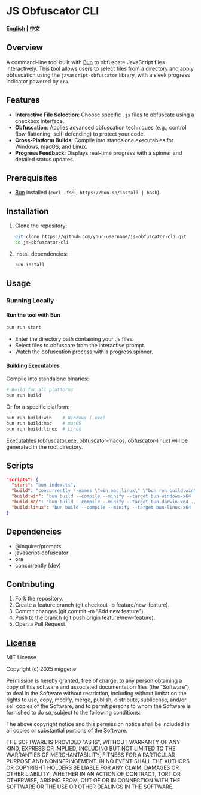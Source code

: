 # JS Obfuscator CLI

**[English](./README.md) | [中文](./README_CN.md)**

## Overview

A command-line tool built with [Bun](https://bun.sh/) to obfuscate JavaScript files interactively. This tool allows users to select files from a directory and apply obfuscation using the `javascript-obfuscator` library, with a sleek progress indicator powered by `ora`.

## Features

- **Interactive File Selection**: Choose specific `.js` files to obfuscate using a checkbox interface.
- **Obfuscation**: Applies advanced obfuscation techniques (e.g., control flow flattening, self-defending) to protect your code.
- **Cross-Platform Builds**: Compile into standalone executables for Windows, macOS, and Linux.
- **Progress Feedback**: Displays real-time progress with a spinner and detailed status updates.

## Prerequisites

- [Bun](https://bun.sh/) installed (`curl -fsSL https://bun.sh/install | bash`).

## Installation

1. Clone the repository:

   ```bash
   git clone https://github.com/your-username/js-obfuscator-cli.git
   cd js-obfuscator-cli
   ```

2. Install dependencies:

   ```bash
   bun install
   ```

## Usage

### Running Locally

#### Run the tool with Bun

```bash
bun run start
```

- Enter the directory path containing your .js files.
- Select files to obfuscate from the interactive prompt.
- Watch the obfuscation process with a progress spinner.

#### Building Executables

Compile into standalone binaries:

```bash
# Build for all platforms
bun run build
```

Or for a specific platform:

```bash
bun run build:win    # Windows (.exe)
bun run build:mac    # macOS
bun run build:linux  # Linux
```

Executables (obfuscator.exe, obfuscator-macos, obfuscator-linux) will be generated in the root directory.

## Scripts

```json
"scripts": {
  "start": "bun index.ts",
  "build": "concurrently --names \"win,mac,linux\" \"bun run build:win\" \"bun run build:mac\" \"bun run build:linux\"",
  "build:win": "bun build --compile --minify --target bun-windows-x64 ./index.ts --outfile obfuscator.exe",
  "build:mac": "bun build --compile --minify --target bun-darwin-x64 ./index.ts --outfile obfuscator-macos",
  "build:linux": "bun build --compile --minify --target bun-linux-x64 ./index.ts --outfile obfuscator-linux"
}
```

## Dependencies

- @inquirer/prompts
- javascript-obfuscator
- ora
- concurrently (dev)

## Contributing

1. Fork the repository.
2. Create a feature branch (git checkout -b feature/new-feature).
3. Commit changes (git commit -m "Add new feature").
4. Push to the branch (git push origin feature/new-feature).
5. Open a Pull Request.

## [License](./LICENSE)

MIT License

Copyright (c) 2025 miggene

Permission is hereby granted, free of charge, to any person obtaining a copy
of this software and associated documentation files (the "Software"), to deal
in the Software without restriction, including without limitation the rights
to use, copy, modify, merge, publish, distribute, sublicense, and/or sell
copies of the Software, and to permit persons to whom the Software is
furnished to do so, subject to the following conditions:

The above copyright notice and this permission notice shall be included in all
copies or substantial portions of the Software.

THE SOFTWARE IS PROVIDED "AS IS", WITHOUT WARRANTY OF ANY KIND, EXPRESS OR
IMPLIED, INCLUDING BUT NOT LIMITED TO THE WARRANTIES OF MERCHANTABILITY,
FITNESS FOR A PARTICULAR PURPOSE AND NONINFRINGEMENT. IN NO EVENT SHALL THE
AUTHORS OR COPYRIGHT HOLDERS BE LIABLE FOR ANY CLAIM, DAMAGES OR OTHER
LIABILITY, WHETHER IN AN ACTION OF CONTRACT, TORT OR OTHERWISE, ARISING FROM,
OUT OF OR IN CONNECTION WITH THE SOFTWARE OR THE USE OR OTHER DEALINGS IN THE
SOFTWARE.
